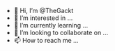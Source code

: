 - 👋 Hi, I’m @TheGackt
- 👀 I’m interested in ...
- 🌱 I’m currently learning ...
- 💞️ I’m looking to collaborate on ...
- 📫 How to reach me ...

<!---
TheGackt/TheGackt is a ✨ special ✨ repository because its `README.md` (this file) appears on your GitHub profile.
You can click the Preview link to take a look at your changes.
--->
